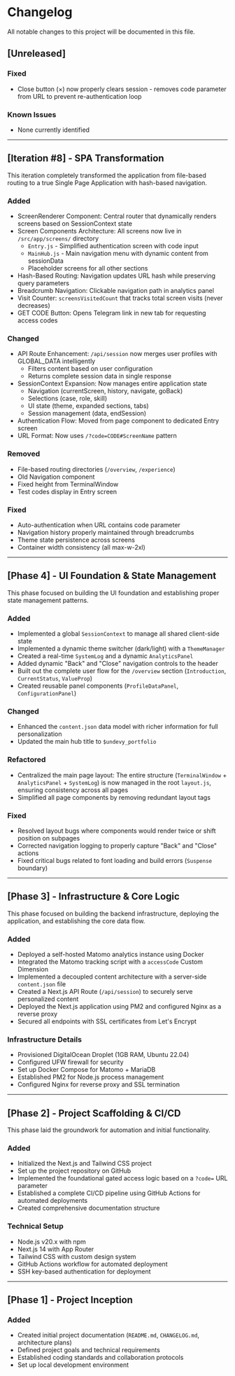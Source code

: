 # Changelog

All notable changes to this project will be documented in this file.

## [Unreleased]

### Fixed
- Close button (×) now properly clears session - removes code parameter from URL to prevent re-authentication loop

### Known Issues
- None currently identified

---

## [Iteration #8] - SPA Transformation

This iteration completely transformed the application from file-based routing to a true Single Page Application with hash-based navigation.

### Added
- ScreenRenderer Component: Central router that dynamically renders screens based on SessionContext state
- Screen Components Architecture: All screens now live in `/src/app/screens/` directory
  - `Entry.js` - Simplified authentication screen with code input
  - `MainHub.js` - Main navigation menu with dynamic content from sessionData
  - Placeholder screens for all other sections
- Hash-Based Routing: Navigation updates URL hash while preserving query parameters
- Breadcrumb Navigation: Clickable navigation path in analytics panel
- Visit Counter: `screensVisitedCount` that tracks total screen visits (never decreases)
- GET CODE Button: Opens Telegram link in new tab for requesting access codes

### Changed
- API Route Enhancement: `/api/session` now merges user profiles with GLOBAL_DATA intelligently
  - Filters content based on user configuration
  - Returns complete session data in single response
- SessionContext Expansion: Now manages entire application state
  - Navigation (currentScreen, history, navigate, goBack)
  - Selections (case, role, skill)
  - UI state (theme, expanded sections, tabs)
  - Session management (data, endSession)
- Authentication Flow: Moved from page component to dedicated Entry screen
- URL Format: Now uses `/?code=CODE#ScreenName` pattern

### Removed
- File-based routing directories (`/overview`, `/experience`)
- Old Navigation component
- Fixed height from TerminalWindow
- Test codes display in Entry screen

### Fixed
- Auto-authentication when URL contains code parameter
- Navigation history properly maintained through breadcrumbs
- Theme state persistence across screens
- Container width consistency (all max-w-2xl)

---

## [Phase 4] - UI Foundation & State Management

This phase focused on building the UI foundation and establishing proper state management patterns.

### Added
- Implemented a global `SessionContext` to manage all shared client-side state
- Implemented a dynamic theme switcher (dark/light) with a `ThemeManager`
- Created a real-time `SystemLog` and a dynamic `AnalyticsPanel`
- Added dynamic "Back" and "Close" navigation controls to the header
- Built out the complete user flow for the `/overview` section (`Introduction`, `CurrentStatus`, `ValueProp`)
- Created reusable panel components (`ProfileDataPanel`, `ConfigurationPanel`)

### Changed
- Enhanced the `content.json` data model with richer information for full personalization
- Updated the main hub title to `$undevy_portfolio`

### Refactored
- Centralized the main page layout: The entire structure (`TerminalWindow` + `AnalyticsPanel` + `SystemLog`) is now managed in the root `layout.js`, ensuring consistency across all pages
- Simplified all page components by removing redundant layout tags

### Fixed
- Resolved layout bugs where components would render twice or shift position on subpages
- Corrected navigation logging to properly capture "Back" and "Close" actions
- Fixed critical bugs related to font loading and build errors (`Suspense` boundary)

---

## [Phase 3] - Infrastructure & Core Logic

This phase focused on building the backend infrastructure, deploying the application, and establishing the core data flow.

### Added
- Deployed a self-hosted Matomo analytics instance using Docker
- Integrated the Matomo tracking script with a `accessCode` Custom Dimension
- Implemented a decoupled content architecture with a server-side `content.json` file
- Created a Next.js API Route (`/api/session`) to securely serve personalized content
- Deployed the Next.js application using PM2 and configured Nginx as a reverse proxy
- Secured all endpoints with SSL certificates from Let's Encrypt

### Infrastructure Details
- Provisioned DigitalOcean Droplet (1GB RAM, Ubuntu 22.04)
- Configured UFW firewall for security
- Set up Docker Compose for Matomo + MariaDB
- Established PM2 for Node.js process management
- Configured Nginx for reverse proxy and SSL termination

---

## [Phase 2] - Project Scaffolding & CI/CD

This phase laid the groundwork for automation and initial functionality.

### Added
- Initialized the Next.js and Tailwind CSS project
- Set up the project repository on GitHub
- Implemented the foundational gated access logic based on a `?code=` URL parameter
- Established a complete CI/CD pipeline using GitHub Actions for automated deployments
- Created comprehensive documentation structure

### Technical Setup
- Node.js v20.x with npm
- Next.js 14 with App Router
- Tailwind CSS with custom design system
- GitHub Actions workflow for automated deployment
- SSH key-based authentication for deployment

---

## [Phase 1] - Project Inception

### Added
- Created initial project documentation (`README.md`, `CHANGELOG.md`, architecture plans)
- Defined project goals and technical requirements
- Established coding standards and collaboration protocols
- Set up local development environment